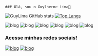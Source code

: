 <code>### Olá, sou o Guylherme Lima👋</code>


![GuyLima GitHub stats](https://github-readme-stats.vercel.app/api?username=GuyLima&show_icons=true&theme=radical)
[![Top Langs](https://github-readme-stats.vercel.app/api/top-langs/?username=GuyLima&layout=compact&theme=radical)](https://github.com/anuraghazra/github-readme-stats)


![blog](https://img.shields.io/badge/HTML5-E34F26?style=for-the-badge&logo=html5&logoColor=white)
![blog](https://img.shields.io/badge/CSS3-1572B6?style=for-the-badge&logo=css3&logoColor=white)
![blog](https://img.shields.io/badge/JavaScript-323330?style=for-the-badge&logo=javascript&logoColor=F7DF1E)
![blog](https://img.shields.io/badge/React-20232A?style=for-the-badge&logo=react&logoColor=61DAFB)
![blog](https://img.shields.io/badge/Java-ED8B00?style=for-the-badge&logo=openjdk&logoColor=white)
![blog](https://img.shields.io/badge/MySQL-00000F?style=for-the-badge&logo=mysql&logoColor=white)




### Acesse minhas redes sociais!
[![blog](https://img.shields.io/badge/LinkedIn-0077B5?style=for-the-badge&logo=linkedin&logoColor=white)](https://www.linkedin.com/in/guylhermelima/)
[![blog](https://img.shields.io/badge/Instagram-E4405F?style=for-the-badge&logo=instagram&logoColor=white)](https://www.instagram.com/guylima_/)
